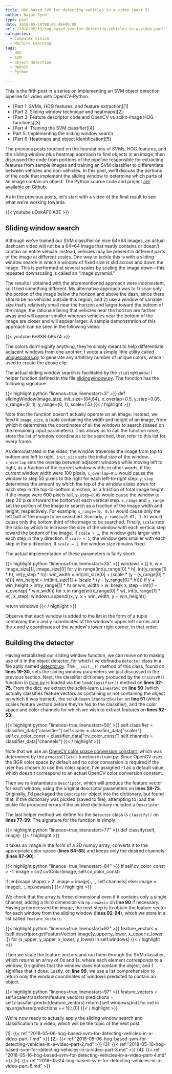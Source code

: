 ```yaml
---
title: HOG-based SVM for detecting vehicles in a video (part 5)
author: Najam Syed
type: post
date: 2018-05-20T00:06:48+00:00
url: /2018/05/19/hog-based-svm-for-detecting-vehicles-in-a-video-part-5/
categories:
  - Computer Vision
  - Machine Learning
tags:
  - HOG
  - SVM
  - object detection
  - OpenCV
  - Python

---
```

This is the fifth post in a series on implementing an SVM object detection
pipeline for video with OpenCV-Python.

- [Part 1: SVMs, HOG features, and feature extraction][1]
- [Part 2: Sliding window technique and heatmaps][2]
- [Part 3: Feature descriptor code and OpenCV vs scikit-image HOG functions][3]
- [Part 4: Training the SVM classifier][4]
- Part 5: Implementing the sliding window search
- [Part 6: Heatmaps and object identification][5]

The previous posts touched on the foundations of SVMs, HOG features, and the
sliding window plus heatmap approach to find objects in an image, then discussed
the code from portions of the pipeline responsible for extracting features from
sample images and training an SVM classifier to differentiate between vehicles
and non-vehicles. In this post, we&#8217;ll discuss the portions of the code
that implement the sliding window to determine which parts of an image contain
an object. The Python source code and project
[are available on Github](https://github.com/nrsyed/svm-vehicle-detector).

As in the previous posts, let&#8217;s start with a video of the final result to
see what we&#8217;re working towards:

{{< youtube uOxkAF0iA3E >}}

## Sliding window search

Although we&#8217;ve trained our SVM classifier on nice 64&#215;64 images, an
actual dashcam video will not be a 64&#215;64 image that neatly contains or
doesn&#8217;t contain an entire vehicle. Instead, vehicles may be present in
different parts of the image at different scales. One way to tackle this is with
a sliding window search in which a window of fixed size is slid across and down
the image. This is performed at several scales by scaling the image
down&#8212;this repeated downscaling is called an &#8220;image pyramid.&#8221;

The results I obtained with the aforementioned approach were inconsistent, so I
tried something different. My alternative approach was to 1) scan only the
portion of the image below the horizon and above the dash, since there should be
no vehicles outside this region, and 2) use a window of variable size
that&#8217;s relatively small near the horizon and larger toward the bottom of
the image, the rationale being that vehicles near the horizon are farther away
and will appear smaller whereas vehicles near the bottom of the image are closer
and will appear larger. A sample demonstration of this approach can be seen in
the following video:

{{< youtube 6e8XB-bKsZ4 >}}

The colors don&#8217;t signify anything, they&#8217;re simply meant to help
differentiate adjacent windows from one another; I wrote a simple little utility
called
[uniquecolors.py](https://github.com/nrsyed/utilities/blob/master/uniquecolors.py) to generate any arbitrary number of unique colors, which I
used to create the above clip.

The actual sliding window search is facilitated by the `slidingWindow()` helper
function defined in the file
[slidingwindow.py](https://github.com/nrsyed/svm-vehicle-detector/blob/master/slidingwindow.py). The function has the following signature:

{{< highlight python "linenos=true,linenostart=3" >}}
def slidingWindow(image_size, init_size=(64,64), x_overlap=0.5, y_step=0.05,
        x_range=(0, 1), y_range=(0, 1), scale=1.5)
{{< / highlight >}}

Note that the function doesn&#8217;t actually operate on an image. Instead, we
feed it `image_size`, a tuple containing the width and height of an image, from
which it determines the coordinates of all the windows to search (based on the
remaining input parameters). This allows us to call the function once, store the
list of window coordinates to be searched, then refer to this list for every
frame.

As demonstrated in the video, the window traverses the image from top to bottom
and left to right. `init_size` sets the initial size of the window. `x_overlap`
sets the overlap between adjacent windows while moving left to right, as a
fraction of the current window width; in other words, if the current window
width were 100 pixels, `x_overlap=0.5` would cause the window to step 50 pixels
to the right for each left-to-right step. `y_step` determines the amount by
which the top of the window slides down for each step in the top-to-bottom
direction, as a fraction of total image height. If the image were 600 pixels
tall, `y_step=0.05` would cause the window to step 30 pixels toward the bottom
at each vertical step. `x_range` and `y_range` set the portion of the image to
search as a fraction of the image width and height, respectively. For example,
`x_range=(0, 0.5)` would cause only the left half of the image to be searched.
Similarly, `y_range=(0.67, 1.0)` would cause only the bottom third of the image
to be searched. Finally, `scale` sets the ratio by which to increase the size of
the window with each vertical step toward the bottom of the image. If
`scale > 1`, the window gets larger with each step in the y direction. If
`scale < 1`, the window gets smaller with each step in the y direction. If
`scale = 1`, the window size remains fixed.

The actual implementation of these parameters is fairly short:

{{< highlight python "linenos=true,linenostart=35" >}}
windows = []
h, w = image_size[1], image_size[0]
for y in range(int(y_range[0] * h), int(y_range[1] * h), int(y_step * h)):
    win_width = int(init_size[0] + (scale * (y - (y_range[0] * h))))
    win_height = int(init_size[1] + (scale * (y - (y_range[0] * h))))
    if y + win_height > int(y_range[1] * h) or win_width > w:
        break
    x_step = int((1 - x_overlap) * win_width)
    for x in range(int(x_range[0] * w), int(x_range[1] * w), x_step):
        windows.append((x, y, x + win_width, y + win_height))

return windows
{{< / highlight >}}

Observe that each window is added to the list in the form of a tuple containing
the x and y coordinates of the window's upper left corner and the x and y
coordinates of the window's lower right corner, in that order.

## Building the detector

Having established our sliding window function, we can move on to making use of
it in the object detector, for which I've defined a `Detector` class in a file
aptly named
[detector.py](https://github.com/nrsyed/svm-vehicle-detector/blob/master/detector.py). The `__init__()` method of this class, found on **lines
19-30**, sets the sliding window parameters we just discussed in the previous
section. Next, the classifier dictionary produced by the `trainSVM()` function
in
[train.py](https://github.com/nrsyed/svm-vehicle-detector/blob/master/train.py) is loaded via the `loadClassifier()` method on **lines 32-75**.
From the dict, we extract the scikit-learn `LinearSVC` on **line 50** (which
actually classifies feature vectors as containing or not containing the object
on which it was trained), the scikit-learn `StandardScaler` on **line 51**
(which scales feature vectors before they're fed to the classifier), and the
color space and color channels for which we wish to extract features on **lines
52-53**:

{{< highlight python "linenos=true,linenostart=50" >}}
self.classifier = classifier_data["classifier"]
self.scaler = classifier_data["scaler"]
self.cv_color_const = classifier_data["cv_color_const"]
self.channels = classifier_data["channels"]
{{< / highlight >}}

Note that we use an
[OpenCV color space conversion constant](https://docs.opencv.org/3.1.0/d7/d1b/group__imgproc__misc.html#ga4e0972be5de079fed4e3a10e24ef5ef0), which was determined by the
`processFiles()` function in train.py. Since OpenCV uses the BGR color space by
default and no color conversion is required if the user has chosen to use this
color space, I've assigned -1 as a default value, which doesn't correspond to an
actual OpenCV color conversion constant.

Then we re-instantiate a `Descriptor`, which will produce the feature vector for
each window, using the original descriptor parameters on **lines 59-73**.
Originally, I'd packaged the `Descriptor` object into the dictionary, but found
that, if the dictionary was pickled (saved to file), attempting to load the
pickle file produced errors if the pickled dictionary included a `Descriptor`.

The last helper method we define for the `Detector` class is `classify()` on
**lines 77-99**. The signature for the function is simply:

{{< highlight python "linenos=true,linenostart=77" >}}
def classify(self, image):
{{< / highlight >}}

It takes an image in the form of a 3D numpy array, converts it to the
appropriate color space (**lines 84-85**) and keeps only the desired channels
(**lines 87-90**):

{{< highlight python "linenos=true,linenostart=84" >}}
if self.cv_color_const > -1:
    image = cv2.cvtColor(image, self.cv_color_const)

if len(image.shape) > 2:
    image = image[:, :, self.channels]
else:
    image = image[:, :, np.newaxis]
{{< / highlight >}}

We check that the array is three-dimensional even if it contains only a single
channel, adding a third dimension via `np.newaxis` on **line 90** if necessary.
Having preprocessed the image, the next step is to obtain the feature vector for
each window from the sliding window (**lines 92-94**), which we store in a list
called `feature_vectors`.

{{< highlight python "linenos=true,linenostart=92" >}}
feature_vectors = [self.descriptor.getFeatureVector(
        image[y_upper:y_lower, x_upper:x_lower, :])
    for (x_upper, y_upper, x_lower, y_lower) in self.windows]
{{< / highlight >}}

Then we scale the feature vectors and run them through the SVM classifier, which
returns an array of 0s and 1s, where each element corresponds to a window, 0
signifies that the window does not contain the object, and 1 signifies that it
does. Lastly, on **line 99**, we use a list comprehension to return only the
window coordinates of windows predicted to contain an object.

{{< highlight python "linenos=true,linenostart=97" >}}
feature_vectors = self.scaler.transform(feature_vectors)
predictions = self.classifier.predict(feature_vectors)
return [self.windows[ind] for ind in np.argwhere(predictions == 1)[:,0]]
{{< / highlight >}}

We're now ready to actually apply the sliding window search and classification
to a video, which will be the topic of the next post.

[1]: {{< ref "2018-05-06-hog-based-svm-for-detecting-vehicles-in-a-video-part-1.md" >}}
[2]: {{< ref "2018-05-06-hog-based-svm-for-detecting-vehicles-in-a-video-part-2.md" >}}
[3]: {{< ref "2018-05-10-hog-based-svm-for-detecting-vehicles-in-a-video-part-3.md" >}}
[4]: {{< ref "2018-05-16-hog-based-svm-for-detecting-vehicles-in-a-video-part-4.md" >}}
[5]: {{< ref "2018-05-24-hog-based-svm-for-detecting-vehicles-in-a-video-part-6.md" >}}
